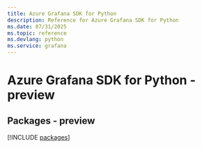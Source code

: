 ```yaml
---
title: Azure Grafana SDK for Python
description: Reference for Azure Grafana SDK for Python
ms.date: 07/31/2025
ms.topic: reference
ms.devlang: python
ms.service: grafana
---
```

# Azure Grafana SDK for Python - preview
## Packages - preview
[!INCLUDE [packages](grafana-index.md)]